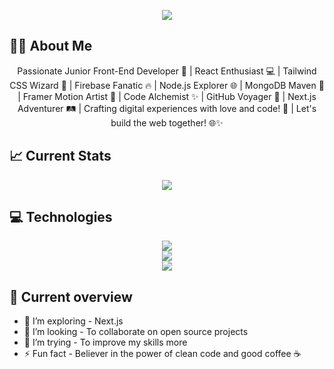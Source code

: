 <p align="center">
  <a href="https://www.linkedin.com/in/md-shaid-hasan-9172252a4">
    <img src="https://raw.githubusercontent.com/shaid30044/shaid30044/main/banner.gif" />
  </a>
</p>

## 👨‍💻 About Me

<p align='center'>
Passionate Junior Front-End Developer 🚀 | React Enthusiast 💻 | Tailwind CSS Wizard 🌈 | Firebase Fanatic 🔥 | Node.js Explorer 🌐 | MongoDB Maven 🍃 | Framer Motion Artist 🎨 | Code Alchemist ✨ | GitHub Voyager 🚢 | Next.js Adventurer 🛤️ | Crafting digital experiences with love and code! 💙 | Let's build the web together! 🌐✨
</p>

## 📈 Current Stats

<p align="center">
  <a href="https://git.io/streak-stats">
    <img src="https://streak-stats.demolab.com?user=shaid30044&theme=transparent&hide_border=true" />
  </a>
</p>

## 💻 Technologies

<p align="center">
  <a href="https://skillicons.dev">
    <img src="https://skillicons.dev/icons?i=js,react,tailwind,materialui,html,css" />
    </br>
    <img src="https://skillicons.dev/icons?i=firebase,vercel,nodejs,express,mongodb" />
    </br>
    <img src="https://skillicons.dev/icons?i=git,github,vscode,vite" />
  </a>
</p>

## 👀 Current overview

- 🌱 I’m exploring - Next.js
- 👯 I’m looking - To collaborate on open source projects
- 🤔 I’m trying - To improve my skills more
- ⚡ Fun fact - Believer in the power of clean code and good coffee ☕
